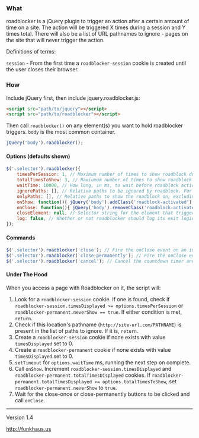 ### What
roadblocker is a jQuery plugin to trigger an action after a certain amount of time on a site. The action will be triggered X times during a session and Y times total. There will also be a list of URL pathnames to ignore - pages on the site that will never trigger the action.

Definitions of terms:

`session` - From the first time a `roadblocker-session` cookie is created until the user closes their browser.

### How
Include jQuery first, then include jquery.roadblocker.js:

```html
<script src="path/to/jquery"></script>
<script src="path/to/roadblocker"></script>
```

Then call `roadblocker()` on any element(s) you want to hold roadblocker triggers. `body` is the most common container.

```javascript
jQuery('body').roadblocker();
```

#### Options (defaults shown)

```javascript
$('.selector').roadblocker({
    timesPerSession: 1, // Maximum number of times to show roadblock during session
    totalTimesToShow: 3, // Maxiumum number of times to show roadblock ever (technically maximum number of times to show roadblock over 10 years)
    waitTime: 10000, // How long, in ms, to wait before roadblock action is triggered
    ignorePaths: [], // Relative paths to be ignored by roadblock. For example, '/' for the home page, or '/posts/' for a posts page.
    onlyPaths: [], // Relative paths to show the roadblock on, excluding unlisted paths. Same format as ignorPaths.
    onShow: function(){ jQuery('body').addClass('roadblock-activated'); }, // Function to call when roadblock appears
    onClose: function(){ jQuery('body').removeClass('roadblock-activated'); }, // Function to call when user closes roadblock,
    closeElement: null, // Selector string for the element that triggers jQuery('body').roadblocker('close') when clicked
    log: false, // Whether or not roadblocker should log its exit logic
});
```

#### Commands
```javascript
$('.selector').roadblocker('close'); // Fire the onClose event on an initialized roadblock
$('.selector').roadblocker('close-permanently'); // Fire the onClose event and never show the roadblock again
$('.selector').roadblocker('cancel'); // Cancel the countdown timer and prevent `onShow` from firing automatically
```

#### Under The Hood

When you access a page with Roadblocker on it, the script will:

1. Look for a `roadblocker-session` cookie. If one is found, check if `roadblocker-session.timesDisplayed >= options.timesPerSession` or `roadblocker-permanent.neverShow == true`. If either condition is met, `return`.
1. Check if this location's pathname (`http://site-url.com/PATHNAME`) is present in the list of paths to ignore. If it is, `return`.
1. Create a `roadblocker-session` cookie if none exists with value `timesDisplayed` set to 0.
1. Create a `roadblocker-permanent` cookie if none exists with value `timesDisplayed` set to 0.
1. `setTimeout` for `options.waitTime` ms, running the next step on complete.
1. Call `onShow`. Increment `roadblocker-session.timesDisplayed` and `roadblocker-permanent.totalTimesDisplayed` cookies. If `roadblocker-permanent.totalTimesDisplayed >= options.totalTimesToShow`, set `roadblocker-permanent.neverShow` to `true`.
1. Wait for the close-once or close-permanently buttons to be clicked and call `onClose`.

-------

Version 1.4

http://funkhaus.us
